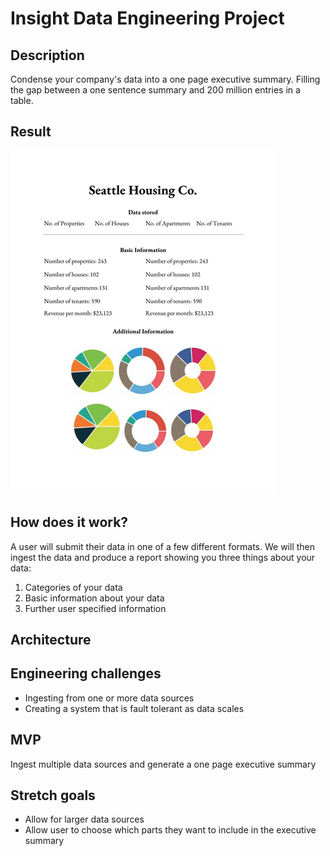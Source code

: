 # Insight Data Engineering Project

## Description
Condense your company's data into a one page executive summary. Filling the gap between a one sentence summary and 200 million entries in a table. 

## Result
![A test image](rsz_1rsz_one_ex.png)

## How does it work? 
A user will submit their data in one of a few different formats. We will then ingest the data and produce a report showing you three things about your data: 
1) Categories of your data
2) Basic information about your data  
3) Further user specified information

## Architecture

## Engineering challenges 
- Ingesting from one or more data sources 
- Creating a system that is fault tolerant as data scales 

## MVP
Ingest multiple data sources and generate a one page executive summary

## Stretch goals 
- Allow for larger data sources
- Allow user to choose which parts they want to include in the executive summary


